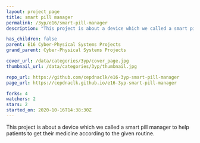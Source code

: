 ```yaml
---
layout: project_page
title: smart pill manager
permalink: /3yp/e16/smart-pill-manager
description: "This project is about a device which we called a smart pill manager to help patients to get their medicine according to the given routine. "

has_children: false
parent: E16 Cyber-Physical Systems Projects
grand_parent: Cyber-Physical Systems Projects

cover_url: /data/categories/3yp/cover_page.jpg
thumbnail_url: /data/categories/3yp/thumbnail.jpg

repo_url: https://github.com/cepdnaclk/e16-3yp-smart-pill-manager
page_url: https://cepdnaclk.github.io/e16-3yp-smart-pill-manager

forks: 4
watchers: 2
stars: 2
started_on: 2020-10-16T14:38:30Z
---
```

This project is about a device which we called a smart pill manager to help patients to get their medicine according to the given routine. 

